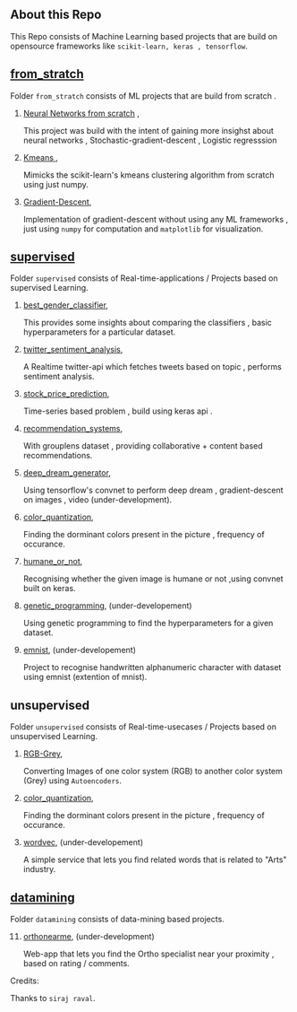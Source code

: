 ## About this Repo

This Repo consists of Machine Learning based projects that are build on opensource frameworks like `scikit-learn, keras , tensorflow`.

## [from_stratch](https://github.com/guruprasaad123/ml_for_life/tree/master/from_scratch)

Folder `from_stratch` consists of ML projects that are build from scratch .

1. [Neural Networks from scratch](https://github.com/guruprasaad123/ml_for_life/tree/master/from_scratch/NN) , 

   This project was build with the intent of gaining more insighst about neural networks , Stochastic-gradient-descent , Logistic regresssion

2. [Kmeans ](https://github.com/guruprasaad123/ml_for_life/tree/master/from_scratch/k-means),

   Mimicks the scikit-learn's kmeans clustering algorithm from scratch using just numpy.

3. [Gradient-Descent](https://github.com/guruprasaad123/ml_for_life/tree/master/from_scratch/gradient-descent),

    Implementation of gradient-descent without using any ML frameworks , just using `numpy` for computation and `matplotlib` for visualization.

## [supervised](https://github.com/guruprasaad123/ml_for_life/tree/master/supervised)

Folder `supervised` consists of Real-time-applications / Projects based on supervised Learning.

1. [best_gender_classifier](https://github.com/guruprasaad123/ml_for_life/tree/master/supervised/best_gender_classifier),

   This provides some insights about comparing the classifiers , basic hyperparameters for a particular dataset.

2. [twitter_sentiment_analysis](https://github.com/guruprasaad123/ml_for_life/tree/master/supervised/twitter_sentiment_analysis),

   A Realtime twitter-api which fetches tweets based on topic , performs sentiment analysis.

3. [stock_price_prediction](https://github.com/guruprasaad123/ml_for_life/tree/master/supervised/stock_price_prediction),

   Time-series based problem , build using keras api .

4. [recommendation_systems](https://github.com/guruprasaad123/ml_for_life/tree/master/supervised/recommendation_systems),

   With grouplens dataset , providing collaborative + content based recommendations.

5. [deep_dream_generator](https://github.com/guruprasaad123/ml_for_life/tree/master/supervised/deep_dream_generator),

   Using tensorflow's convnet to perform deep dream , gradient-descent on images , video (under-development).

6. [color_quantization](https://github.com/guruprasaad123/ml_for_life/tree/master/supervised/color_quantization),

   Finding the dorminant colors present in the picture , frequency of occurance.

7. [humane_or_not](https://github.com/guruprasaad123/ml_for_life/tree/master/supervised/humane_or_not),

   Recognising whether the given image is humane or not ,using convnet built on keras.

8. [genetic_programming](https://github.com/guruprasaad123/ml_for_life/tree/master/supervised/genetic_programming), (under-developement)

   Using genetic programming to find the hyperparameters for a given dataset.

9. [emnist](https://github.com/guruprasaad123/ml_for_life/tree/master/supervised/emnist), (under-developement)

   Project to recognise handwritten alphanumeric character with dataset using emnist (extention of mnist).

## unsupervised

Folder `unsupervised` consists of Real-time-usecases / Projects based on unsupervised Learning.

1. [RGB-Grey](https://github.com/guruprasaad123/ml_for_life/tree/master/unsupervised/RGB_Grey), 

   Converting Images of one color system (RGB) to another color system (Grey) using `Autoencoders`.

2. [color_quantization](https://github.com/guruprasaad123/ml_for_life/tree/master/unsupervised/color_quantization),

   Finding the dorminant colors present in the picture , frequency of occurance.

3. [wordvec](https://github.com/guruprasaad123/ml_for_life/tree/master/unsupervised/wordvec), (under-developement)

   A simple service that lets you find related words that is related to "Arts" industry.

## [datamining](https://github.com/guruprasaad123/ml_for_life/tree/master/datamining)

Folder `datamining` consists of data-mining based projects.

11. [orthonearme](https://github.com/guruprasaad123/ml_for_life/tree/master/datamining/orthonearme), (under-development)

    Web-app that lets you find the Ortho specialist near your proximity , based on rating / comments.

Credits:

Thanks to `siraj raval`.
